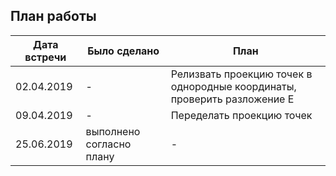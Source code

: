 ## План работы

| Дата встречи | Было сделано | План |
|---|---|---|
| 02.04.2019 | - | Релизвать проекцию точек в однородные координаты, проверить разложение E |
| 09.04.2019 | - | Переделать проекцию точек |
| 25.06.2019 | выполнено согласно плану | - |
